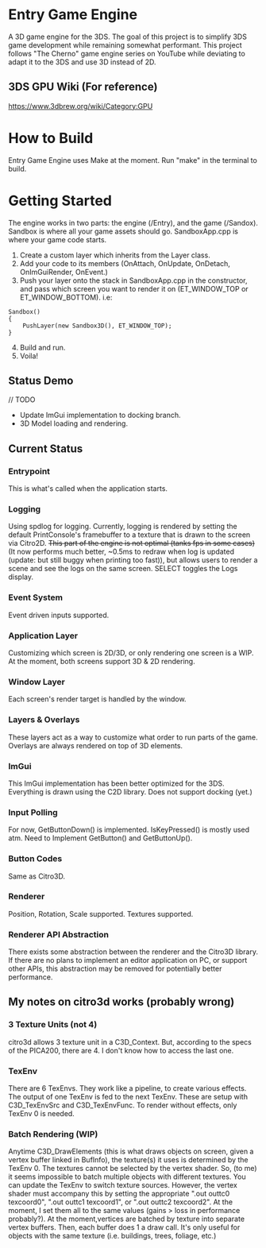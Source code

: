 # Entry Game Engine
 
A 3D game engine for the 3DS. The goal of this project is to simplify 3DS game development while remaining somewhat performant. This project follows "The Cherno" game engine series on YouTube while deviating to adapt it to the 3DS and use 3D instead of 2D.

## 3DS GPU Wiki (For reference)
https://www.3dbrew.org/wiki/Category:GPU

# How to Build

Entry Game Engine uses Make at the moment. Run "make" in the terminal to build.

# Getting Started

The engine works in two parts: the engine (/Entry), and the game (/Sandox). Sandbox is where all your game assets should go. 
SandboxApp.cpp is where your game code starts. 
1. Create a custom layer which inherits from the Layer class. 
1. Add your code to its members (OnAttach, OnUpdate, OnDetach, OnImGuiRender, OnEvent.)
1. Push your layer onto the stack in SandboxApp.cpp in the constructor, and pass which screen you want to render it on (ET_WINDOW_TOP or ET_WINDOW_BOTTOM). i.e:
```
Sandbox()
{
	PushLayer(new Sandbox3D(), ET_WINDOW_TOP);
}
```
4. Build and run.
1. Voila!

## Status Demo 
// TODO
- Update ImGui implementation to docking branch.
- 3D Model loading and rendering.

## Current Status
### Entrypoint
This is what's called when the application starts.
### Logging
Using spdlog for logging. Currently, logging is rendered by setting the default PrintConsole's framebuffer to a texture that is drawn to the screen via Citro2D. ~~This part of the engine is not optimal (tanks fps in some cases)~~ (It now performs much better, ~0.5ms to redraw when log is updated (update: but still buggy when printing too fast)), but allows users to render a scene and see the logs on the same screen. SELECT toggles the Logs display.
### Event System
Event driven inputs supported.
### Application Layer
Customizing which screen is 2D/3D, or only rendering one screen is a WIP. At the moment, both screens support 3D & 2D rendering.
### Window Layer
Each screen's render target is handled by the window. 
### Layers & Overlays
These layers act as a way to customize what order to run parts of the game. Overlays are always rendered on top of 3D elements. 
### ImGui
This ImGui implementation has been better optimized for the 3DS. Everything is drawn using the C2D library. Does not support docking (yet.)
### Input Polling
For now, GetButtonDown() is implemented. IsKeyPressed() is mostly used atm. Need to Implement GetButton() and GetButtonUp().
### Button Codes
Same as Citro3D.
### Renderer
Position, Rotation, Scale supported.
Textures supported.

### Renderer API Abstraction
There exists some abstraction between the renderer and the Citro3D library. If there are no plans to implement an editor application on PC, or support other APIs, this abstraction may be removed for potentially better performance.

## My notes on citro3d works (probably wrong)
### 3 Texture Units (not 4)
citro3d allows 3 texture unit in a C3D_Context. But, according to the specs of the PICA200, there are 4. I don't know how to access the last one.
### TexEnv
There are 6 TexEnvs. They work like a pipeline, to create various effects.
The output of one TexEnv is fed to the next TexEnv.
These are setup with C3D_TexEnvSrc and C3D_TexEnvFunc.
To render without effects, only TexEnv 0 is needed.
### Batch Rendering (WIP)
Anytime C3D_DrawElements (this is what draws objects on screen, given a vertex buffer linked in BufInfo), the texture(s) it uses is determined by the TexEnv 0. 
The textures cannot be selected by the vertex shader. 
So, (to me) it seems impossible to batch multiple objects with different textures.
You can update the TexEnv to switch texture sources.
However, the vertex shader must accompany this by setting the appropriate ".out outtc0 texcoord0", ".out outtc1 texcoord1", or ".out outtc2 texcoord2". 
At the moment, I set them all to the same values (gains > loss in performance probably?).
At the moment,vertices are batched by texture into separate vertex buffers. Then, each buffer does 1 a draw call.
It's only useful for objects with the same texture (i.e. buildings, trees, foliage, etc.)